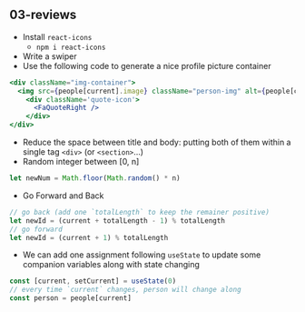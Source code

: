 ## 03-reviews

- Install `react-icons`
  - `npm i react-icons`
- Write a swiper
- Use the following code to generate a nice profile picture container

```jsx
<div className="img-container">
  <img src={people[current].image} className="person-img" alt={people[current].name}/>
    <div className='quote-icon'>
      <FaQuoteRight />
    </div>
</div>
```

- Reduce the space between title and body: putting both of them within a single tag `<div>` (or `<section>`...)
- Random integer between [0, n]

```js
let newNum = Math.floor(Math.random() * n)
```

- Go Forward and Back

```js
// go back (add one `totalLength` to keep the remainer positive)
let newId = (current + totalLength - 1) % totalLength
// go forward
let newId = (current + 1) % totalLength
```

- We can add one assignment following `useState` to update some companion variables along with state changing

```js
const [current, setCurrent] = useState(0)
// every time `current` changes, person will change along
const person = people[current]
```
